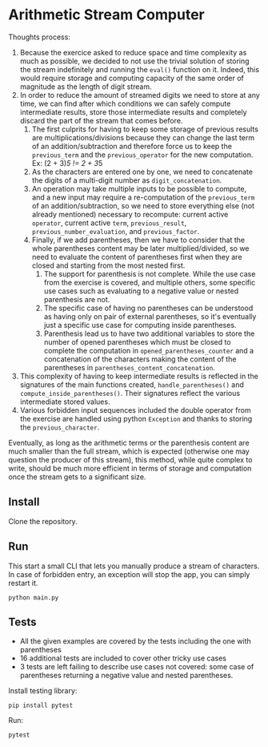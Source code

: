 # Arithmetic Stream Computer

Thoughts process:

1. Because the exercice asked to reduce space and time complexity as much as possible, we decided to not use the trivial
   solution of storing the stream indefinitely and running the `eval()` function on it. Indeed, this would require
   storage and computing capacity of the same order of magnitude as the length of digit stream.
2. In order to reduce the amount of streamed digits we need to store at any time, we can find after which conditions
   we can safely compute intermediate results, store those intermediate results and completely discard the part of the
   stream that comes before.
    1. The first culprits for having to keep some storage of previous results are multiplications/divisions because
       they can change the last term of an addition/subtraction and therefore force us to keep the `previous_term` and
       the `previous_operator` for the new computation. Ex: (2 + 3)*5 != 2 + 3*5
    2. As the characters are entered one by one, we need to concatenate the digits of a multi-digit number
       as `digit_concatenation`.
    3. An operation may take multiple inputs to be possible to compute, and a new input may require a re-computation of
       the `previous_term` of an addition/subtraction, so we need to store everything else (not already mentioned)
       necessary to recompute: current active `operator`, current active `term`, `previous_result`,
       `previous_number_evaluation`, and `previous_factor`.
    4. Finally, if we add parentheses, then we have to consider that the whole parentheses content may be later
       multiplied/divided, so we need to evaluate the content of parentheses first when they are closed and starting
       from the most nested first.
        1. The support for parenthesis is not complete. While the use case from the exercise is covered, and multiple
           others, some specific use cases such as evaluating to a negative value or nested parenthesis are not.
        2. The specific case of having no parentheses can be understood as having only on pair of external parentheses,
           so it's eventually just a specific use case for computing inside parentheses.
        3. Parenthesis lead us to have two additional variables to store the number of opened parentheses which must
           be closed to complete the computation in `opened_parentheses_counter` and a concatenation of the characters
           making the content of the parentheses in `parentheses_content_concatenation`.
3. This complexity of having to keep intermediate results is reflected in the signatures of the main functions created,
   `handle_parentheses()` and `compute_inside_parentheses()`. Their signatures reflect the various intermediate stored
   values.
4. Various forbidden input sequences included the double operator from the exercise are handled using python
   `Exception` and thanks to storing the `previous_character`.

Eventually, as long as the arithmetic terms or the parenthesis content are much smaller than the full stream, which is
expected (otherwise one may question the producer of this stream), this method, while quite complex to write, should
be much more efficient in terms of storage and computation once the stream gets to a significant size.

## Install

Clone the repository.

## Run

This start a small CLI that lets you manually produce a stream of characters.
In case of forbidden entry, an exception will stop the app, you can simply restart it.

```shell
python main.py
```

## Tests

- All the given examples are covered by the tests including the one with parentheses
- 16 additional tests are included to cover other tricky use cases
- 3 tests are left failing to describe use cases not covered: some case of parentheses returning a negative value and
  nested parentheses.

Install testing library:

```shell
pip install pytest
```

Run:

```shell
pytest
```

